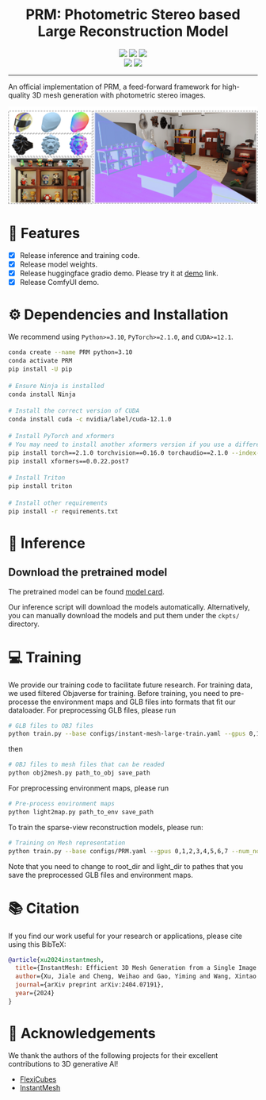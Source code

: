 

<div align="center">
  
# PRM:  Photometric Stereo based Large Reconstruction Model

<a href="https://tau-yihouxiang.github.io/projects/X-Ray/X-Ray.html"><img src="https://img.shields.io/badge/Project_Page-Online-EA3A97"></a>
<a href="https://arxiv.org/abs/2404.07191"><img src="https://img.shields.io/badge/ArXiv-2404.07191-brightgreen"></a> 
<a href="https://huggingface.co/LTT/PRM"><img src="https://img.shields.io/badge/%F0%9F%A4%97%20Model_Card-Huggingface-orange"></a>  <br>
<a href="https://huggingface.co/spaces/TencentARC/InstantMesh"><img src="https://img.shields.io/badge/%F0%9F%A4%97%20Gradio%20Demo-Huggingface-orange"></a>
<a href="https://github.com/jtydhr88/ComfyUI-InstantMesh"><img src="https://img.shields.io/badge/Demo-ComfyUI-8A2BE2"></a>

</div>

---

An official implementation of PRM, a feed-forward framework for high-quality 3D mesh generation with photometric stereo images.


![image](https://github.com/g3956/PRM/blob/main/assets/teaser.png)

# 🚩 Features
- [x] Release inference and training code.
- [x] Release model weights.
- [x] Release huggingface gradio demo. Please try it at [demo](https://huggingface.co/spaces/TencentARC/InstantMesh) link.
- [x] Release ComfyUI demo.

# ⚙️ Dependencies and Installation

We recommend using `Python>=3.10`, `PyTorch>=2.1.0`, and `CUDA>=12.1`.
```bash
conda create --name PRM python=3.10
conda activate PRM
pip install -U pip

# Ensure Ninja is installed
conda install Ninja

# Install the correct version of CUDA
conda install cuda -c nvidia/label/cuda-12.1.0

# Install PyTorch and xformers
# You may need to install another xformers version if you use a different PyTorch version
pip install torch==2.1.0 torchvision==0.16.0 torchaudio==2.1.0 --index-url https://download.pytorch.org/whl/cu121
pip install xformers==0.0.22.post7

# Install Triton 
pip install triton

# Install other requirements
pip install -r requirements.txt
```

# 💫 Inference

## Download the pretrained model

The pretrained model can be found [model card](https://huggingface.co/LTT/PRM).

Our inference script will download the models automatically. Alternatively, you can manually download the models and put them under the `ckpts/` directory.

# 💻 Training

We provide our training code to facilitate future research. 
For training data, we used filtered Objaverse for training. Before training, you need to pre-processe the environment maps and GLB files into formats that fit our dataloader.
For preprocessing GLB files, please run
```bash
# GLB files to OBJ files
python train.py --base configs/instant-mesh-large-train.yaml --gpus 0,1,2,3,4,5,6,7 --num_nodes 1
```
then 
```bash
# OBJ files to mesh files that can be readed
python obj2mesh.py path_to_obj save_path
```
For preprocessing environment maps, please run
```bash
# Pre-process environment maps
python light2map.py path_to_env save_path
```


To train the sparse-view reconstruction models, please run:
```bash
# Training on Mesh representation
python train.py --base configs/PRM.yaml --gpus 0,1,2,3,4,5,6,7 --num_nodes 1
```
Note that you need to change to root_dir and light_dir to pathes that you save the preprocessed GLB files and environment maps.

# :books: Citation

If you find our work useful for your research or applications, please cite using this BibTeX:

```BibTeX
@article{xu2024instantmesh,
  title={InstantMesh: Efficient 3D Mesh Generation from a Single Image with Sparse-view Large Reconstruction Models},
  author={Xu, Jiale and Cheng, Weihao and Gao, Yiming and Wang, Xintao and Gao, Shenghua and Shan, Ying},
  journal={arXiv preprint arXiv:2404.07191},
  year={2024}
}
```

# 🤗 Acknowledgements

We thank the authors of the following projects for their excellent contributions to 3D generative AI!

- [FlexiCubes](https://github.com/nv-tlabs/FlexiCubes)
- [InstantMesh]([https://instant-3d.github.io/](https://github.com/TencentARC/InstantMesh))



